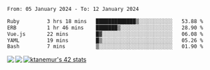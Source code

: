 <!--START_SECTION:waka-->

```txt
From: 05 January 2024 - To: 12 January 2024

Ruby         3 hrs 18 mins   █████████████▒░░░░░░░░░░░   53.88 %
ERB          1 hr 46 mins    ███████▒░░░░░░░░░░░░░░░░░   28.90 %
Vue.js       22 mins         █▓░░░░░░░░░░░░░░░░░░░░░░░   06.08 %
YAML         19 mins         █▒░░░░░░░░░░░░░░░░░░░░░░░   05.26 %
Bash         7 mins          ▒░░░░░░░░░░░░░░░░░░░░░░░░   01.90 %
```

<!--END_SECTION:waka-->
<a href="https://github.com/anuraghazra/github-readme-stats">
  <img align="left" src="https://github-readme-stats.vercel.app/api?username=Tanesan&count_private=true&show_icons=true" />
<img align="left" src="https://github-readme-stats.vercel.app/api/top-langs/?username=Tanesan" />
</a>

[![ktanemur's 42 stats](https://badge42.vercel.app/api/v2/cl1wslf6s002109l771rng2w8/stats?cursusId=21&coalitionId=62)](https://github.com/JaeSeoKim/badge42)
